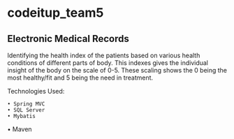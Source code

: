 # codeitup_team5


## Electronic Medical Records

Identifying the health index of the patients based on various health conditions of different parts of body. This indexes gives the individual insight of the body on the scale of 0-5. These scaling shows the 0 being the most healthy/fit and 5 being the need in treatment. 


Technologies Used:

	• Spring MVC
	• SQL Server
	• Mybatis
  • Maven
  
  
  

